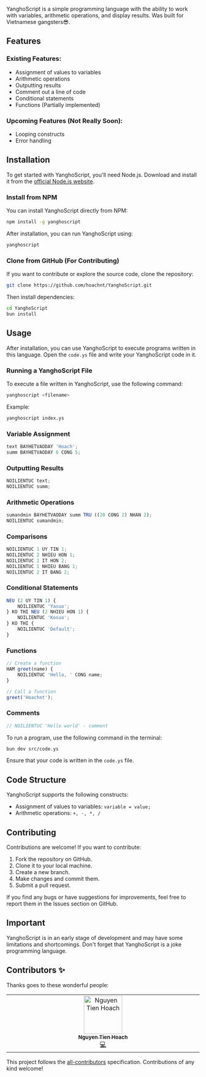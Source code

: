 YanghoScript is a simple programming language with the ability to work with variables, arithmetic operations, and display results. Was built for Vietnamese gangsters😎.

## Features

### Existing Features:

-   Assignment of values to variables
-   Arithmetic operations
-   Outputting results
-   Comment out a line of code
-   Conditional statements
-   Functions (Partially implemented)

### Upcoming Features (Not Really Soon):

-   Looping constructs
-   Error handling

## Installation

To get started with YanghoScript, you'll need Node.js. Download and install it from the [official Node.js website](https://nodejs.org/).

### Install from NPM

You can install YanghoScript directly from NPM:

```bash
npm install -g yanghoscript
```

After installation, you can run YanghoScript using:

```bash
yanghoscript
```

### Clone from GitHub (For Contributing)

If you want to contribute or explore the source code, clone the repository:

```bash
git clone https://github.com/hoachnt/YanghoScript.git
```

Then install dependencies:

```bash
cd YanghoScript
bun install
```

## Usage

After installation, you can use YanghoScript to execute programs written in this language. Open the `code.ys` file and write your YanghoScript code in it.

### Running a YanghoScript File

To execute a file written in YanghoScript, use the following command:

```bash
yanghoscript <filename>
```

Example:

```bash
yanghoscript index.ys
```

### Variable Assignment

```javascript
text BAYHETVAODAY 'Hoach';
summ BAYHETVAODAY 6 CONG 5;
```

### Outputting Results

```javascript
NOILIENTUC text;
NOILIENTUC summ;
```

### Arithmetic Operations

```javascript
sumandmin BAYHETVAODAY summ TRU ((20 CONG 2) NHAN 2);
NOILIENTUC sumandmin;
```

### Comparisons

```javascript
NOILIENTUC 1 UY TIN 1;
NOILIENTUC 2 NHIEU HON 1;
NOILIENTUC 1 IT HON 2;
NOILIENTUC 1 NHIEU BANG 1;
NOILIENTUC 2 IT BANG 2;
```

### Conditional Statements

```javascript
NEU (2 UY TIN 1) {
    NOILIENTUC 'Yasuo';
} KO THI NEU (2 NHIEU HON 1) {
    NOILIENTUC 'Kosuo';
} KO THI {
    NOILIENTUC 'Default';
}
```

### Functions

```javascript
// Create a function
HAM greet(name) {
    NOILIENTUC 'Hello, ' CONG name;
}

// Call a function
greet('Hoachnt');
```

### Comments

```javascript
// NOILIENTUC 'Hello world' - comment
```

To run a program, use the following command in the terminal:

```bash
bun dev src/code.ys
```

Ensure that your code is written in the `code.ys` file.

## Code Structure

YanghoScript supports the following constructs:

-   Assignment of values to variables: `variable = value;`
-   Arithmetic operations: `+, -, *, /`

## Contributing

Contributions are welcome! If you want to contribute:

1. Fork the repository on GitHub.
2. Clone it to your local machine.
3. Create a new branch.
4. Make changes and commit them.
5. Submit a pull request.

If you find any bugs or have suggestions for improvements, feel free to report them in the Issues section on GitHub.

## Important

YanghoScript is in an early stage of development and may have some limitations and shortcomings. Don't forget that YanghoScript is a joke programming language.

## Contributors ✨

Thanks goes to these wonderful people:

<!-- ALL-CONTRIBUTORS-LIST:START - Do not remove or modify this section -->
<!-- prettier-ignore-start -->
<!-- markdownlint-disable -->
<table>
  <tbody>
    <tr>
      <td align="center" valign="top" width="14.28%"><a href="https://hoachnt.com/"><img src="https://avatars.githubusercontent.com/u/91771575?v=4?s=100" width="100px;" alt="Nguyen Tien Hoach"/><br /><sub><b>Nguyen Tien Hoach</b></sub></a><br /><a href="https://github.com/hoachnt/YanghoScript/commits?author=hoachnt" title="Code">💻</a></td>
    </tr>
  </tbody>
</table>

<!-- markdownlint-restore -->
<!-- prettier-ignore-end -->

<!-- ALL-CONTRIBUTORS-LIST:END -->

This project follows the [all-contributors](https://github.com/all-contributors/all-contributors) specification. Contributions of any kind welcome!
